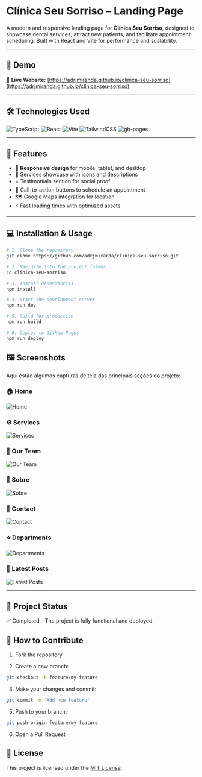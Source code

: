 # Clínica Seu Sorriso – Landing Page

A modern and responsive landing page for **Clínica Seu Sorriso**, designed to showcase dental services, attract new patients, and facilitate appointment scheduling. Built with React and Vite for performance and scalability.

---

## 🚀 Demo

🔗 **Live Website:** [https://adrjmiranda.github.io/clinica-seu-sorriso](https://adrjmiranda.github.io/clinica-seu-sorriso)

---

## 🛠 Technologies Used

![TypeScript](https://img.shields.io/badge/TypeScript-3178C6?style=for-the-badge&logo=typescript&logoColor=white)
![React](https://img.shields.io/badge/React-61DAFB?style=for-the-badge&logo=react&logoColor=black)
![Vite](https://img.shields.io/badge/Vite-646CFF?style=for-the-badge&logo=vite&logoColor=white)
![TailwindCSS](https://img.shields.io/badge/Tailwind_CSS-38B2AC?style=for-the-badge&logo=tailwind-css&logoColor=white)
![gh-pages](https://img.shields.io/badge/GitHub_Pages-181717?style=for-the-badge&logo=github&logoColor=white)

---

## 📌 Features

- 📱 **Responsive design** for mobile, tablet, and desktop
- 🦷 Services showcase with icons and descriptions
- ⭐ Testimonials section for social proof
- 📅 Call-to-action buttons to schedule an appointment
- 🗺 Google Maps integration for location
- ⚡ Fast loading times with optimized assets

---

## 💻 Installation & Usage

```bash
# 1. Clone the repository
git clone https://github.com/adrjmiranda/clinica-seu-sorriso.git

# 2. Navigate into the project folder
cd clinica-seu-sorriso

# 3. Install dependencies
npm install

# 4. Start the development server
npm run dev

# 5. Build for production
npm run build

# 6. Deploy to GitHub Pages
npm run deploy
```

## 🖼 Screenshots

Aqui estão algumas capturas de tela das principais seções do projeto:

### 🏠 Home

![Home](./screenshots/home.png)

### ⚙️ Services

![Services](./screenshots/servicos.png)

### 👥 Our Team

![Our Team](./screenshots/nosso-time.png)

### 📄 Sobre

![Sobre](./screenshots/sobre.png)

### 📩 Contact

![Contact](./screenshots/contato.png)

### ⭐ Departments

![Departments](./screenshots/departamentos.png)

### 📰 Latest Posts

![Latest Posts](./screenshots/ultimos-posts.png)

---

## 📌 Project Status

✅ Completed – The project is fully functional and deployed.

## 🤝 How to Contribute

1. Fork the repository

2. Create a new branch:

```bash
git checkout -b feature/my-feature
```

3. Make your changes and commit:

```bash
git commit -m 'Add new feature'
```

5. Push to your branch:

```bash
git push origin feature/my-feature
```

6. Open a Pull Request

## 📜 License

This project is licensed under the [MIT License](LICENSE).
